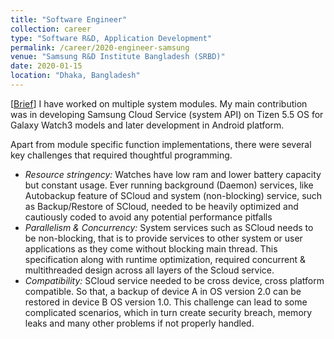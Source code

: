 ```yaml
---
title: "Software Engineer"
collection: career
type: "Software R&D, Application Development"
permalink: /career/2020-engineer-samsung
venue: "Samsung R&D Institute Bangladesh (SRBD)"
date: 2020-01-15
location: "Dhaka, Bangladesh"
---
```


[[Brief](https://joyantabasak13.github.io/career/2020-engineer-samsung)] I have worked on multiple system modules. My main contribution was in developing
Samsung Cloud Service (system API) on Tizen 5.5 OS for Galaxy Watch3 models and later
development in Android platform.

Apart from module specific function implementations, there were several key challenges
that required thoughtful programming.
<ul>
  <li><em>Resource stringency:</em> Watches have low ram and lower battery capacity but constant usage.
  Ever running background (Daemon) services, like Autobackup feature of SCloud and system (non-blocking) service,
  such as Backup/Restore of SCloud, needed to be heavily optimized and cautiously coded to avoid any potential performance pitfalls </li>
  <li><em>Parallelism & Concurrency:</em> System services such as SCloud needs to be non-blocking, that is to provide services to other system or user
  applications as they come without blocking main thread. This specification along with runtime optimization, required concurrent & multithreaded
  design across all layers of the Scloud service. </li>
  <li><em>Compatibility:</em> SCloud service needed to be cross device, cross platform compatible. So that,
  a backup of device A in OS version 2.0 can be restored in device B OS version 1.0. This challenge can lead to some complicated scenarios, which in turn
  create security breach, memory leaks and many other problems if not properly handled. </li>
</ul>
